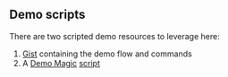 ## Demo scripts

There are two scripted demo resources to leverage here:

1. [Gist](https://gist.github.com/vszal/2bca4b844e70449022f153ed4dc87e41) containing the demo flow and commands 
2. A [Demo Magic](https://github.com/paxtonhare/demo-magic) [script](https://raw.githubusercontent.com/vszal/gcp-secure-cicd/main/demo/demo-magic-script.sh)
